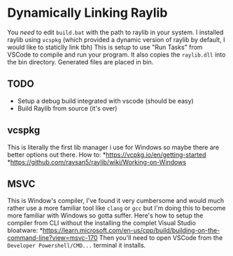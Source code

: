 # Dynamically Linking Raylib

You *need* to edit `build.bat` with the path to raylib in your system. 
I installed raylib using  `vcspkg` (which provided a dynamic version of raylib by default, I would like to staticlly link tbh)
This is setup to use "Run Tasks" from VSCode to compile and run your program. It also copies the `raylib.dll` into the bin directory.
Generated files are placed in bin.

## TODO
* Setup a debug build integrated with vscode (should be easy)
* Build Raylib from source (it's over) 

## vcspkg
This is literally the first lib manager i use for Windows so maybe there are better options out there. 
How to:
    *https://vcpkg.io/en/getting-started
    *https://github.com/raysan5/raylib/wiki/Working-on-Windows

## MSVC
This is Window's compiler, I've found it very cumbersome and would much rather use a more familiar tool like `clang` or `gcc`
but I'm doing this to become more familiar with Windows so gotta suffer.
Here's how to setup the compiler from CLI without the installing the complet Visual Studio bloatware:
    *https://learn.microsoft.com/en-us/cpp/build/building-on-the-command-line?view=msvc-170
Then you'll need to open VSCode from the `Developer Powershell/CMD...` terminal it installs. 
